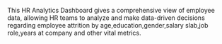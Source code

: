 This HR Analytics Dashboard gives a comprehensive view of employee data, allowing HR teams to analyze and make data-driven decisions regarding employee attrition by age,education,gender,salary slab,job role,years at company and other vital metrics.
